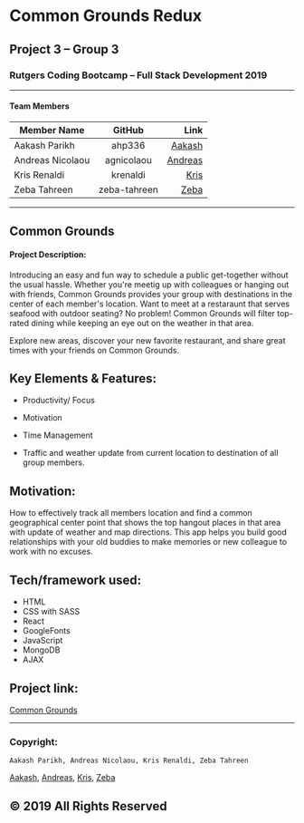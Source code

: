 # Common Grounds Redux

## Project 3 – Group 3

### Rutgers Coding Bootcamp – Full Stack Development 2019
--------------------------------------------------------

#### Team Members 

| Member Name     |   GitHub      | Link                                      |
| --------------- |:-------------:| -----------------------------------------:|
|  Aakash Parikh  |     ahp336    |   [Aakash](https://github.com/ahp336)     |
| Andreas Nicolaou|  agnicolaou   |   [Andreas](https://github.com/agnicolaou)| 
| Kris Renaldi    |    krenaldi   |   [Kris](https://github.com/krenaldi)     |
| Zeba Tahreen    | zeba-tahreen  |   [Zeba](https://github.com/zeba-tahreen) |
-------------------------------------------------------------------------------------

## Common Grounds
#### Project Description:
Introducing an easy and fun way to schedule a public get-together without the usual hassle. 
Whether you're meetig up with colleagues or hanging out with friends, Common Grounds provides 
your group with destinations in the center of each member's location. Want to meet at a restaraunt 
that serves seafood with outdoor seating? No problem! Common Grounds will filter top-rated dining 
while keeping an eye out on the weather in that area.

Explore new areas, discover your new favorite restaurant, and share great times with your friends on Common Grounds.

## Key Elements & Features:
* Productivity/ Focus

* Motivation

* Time Management

* Traffic and weather update from current location to destination of all group members. 


## Motivation:
How to effectively track all members location and find a common geographical center point that shows the top hangout places in that area with update of weather and map directions. This app helps you build good relationships with your old buddies to make memories or new colleague to work with no excuses.

## Tech/framework used:
* HTML 
* CSS with SASS
* React
* GoogleFonts
* JavaScript 
* MongoDB 
* AJAX 


## Project link:

[Common Grounds](https://krenaldi.github.io/Project-1/)

---------------------------

### Copyright:

    Aakash Parikh, Andreas Nicolaou, Kris Renaldi, Zeba Tahreen 
[Aakash](https://github.com/ahp336),  [Andreas](https://github.com/agnicolaou),  [Kris](https://github.com/krenaldi),  [Zeba](https://github.com/zeba-tahreen)


© 2019 All Rights Reserved
----------------------------

